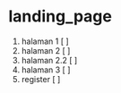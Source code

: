 # landing_page

1. halaman 1 [ ]
2. halaman 2 [ ]
3. halaman 2.2 [ ]
4. halaman 3 [ ]
5. register [ ]
